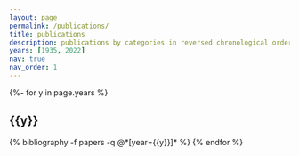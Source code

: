 ```yaml
---
layout: page
permalink: /publications/
title: publications
description: publications by categories in reversed chronological order. generated by jekyll-scholar.
years: [1935, 2022]
nav: true
nav_order: 1
---
```

<!-- _pages/publications.md -->
<div class="publications">

{%- for y in page.years %}
  <h2 class="year">{{y}}</h2>
  {% bibliography -f papers -q @*[year={{y}}]* %}
{% endfor %}

</div>
